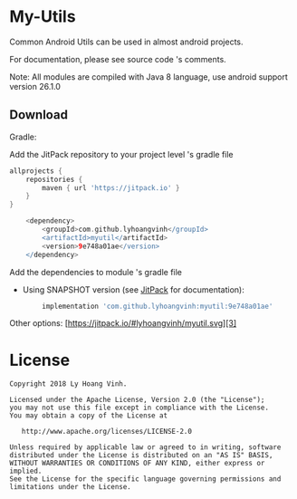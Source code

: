 My-Utils
========

Common Android Utils can be used in almost android projects.

For documentation, please see source code 's comments.

Note: All modules are compiled with Java 8 language, use android support version 26.1.0

Download
--------

Gradle:

Add the JitPack repository to your project level 's gradle file

```groovy
allprojects {
    repositories {
        maven { url 'https://jitpack.io' }
    }
}
```

```groovy
	<dependency>
	    <groupId>com.github.lyhoangvinh</groupId>
	    <artifactId>myutil</artifactId>
	    <version>9e748a01ae</version>
	</dependency>
 ```
Add the dependencies to module 's gradle file

* Using SNAPSHOT version (see [JitPack][2] for documentation):
```groovy
        implementation 'com.github.lyhoangvinh:myutil:9e748a01ae'
```

Other options:  [https://jitpack.io/#lyhoangvinh/myutil.svg][3]  

License
=======

    Copyright 2018 Ly Hoang Vinh.

    Licensed under the Apache License, Version 2.0 (the "License");
    you may not use this file except in compliance with the License.
    You may obtain a copy of the License at

       http://www.apache.org/licenses/LICENSE-2.0

    Unless required by applicable law or agreed to in writing, software
    distributed under the License is distributed on an "AS IS" BASIS,
    WITHOUT WARRANTIES OR CONDITIONS OF ANY KIND, either express or implied.
    See the License for the specific language governing permissions and
    limitations under the License.

[1]: https://github.com/lyhoangvinh/myutils/
[2]: https://jitpack.io/docs/#snapshots
[3]: https://jitpack.io/#lyhoangvinh/myutils

